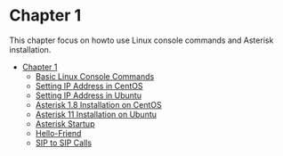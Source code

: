 Chapter 1
=========

This chapter focus on howto use Linux console commands and Asterisk installation.

* [Chapter 1](Chapter-01.md)
	* [Basic Linux Console Commands](Chapter_01/Basic-Linux-Console-Commands.md)
	* [Setting IP Address in CentOS](Chapter_01/Setting-IP-Address-in-CentOS.md)
	* [Setting IP Address in Ubuntu](Chapter_01/Setting-IP-Address-in-Ubuntu.md)
	* [Asterisk 1.8 Installation on CentOS](Chapter_01/Asterisk-1.8-Installation-on-CentOS.md)
	* [Asterisk 11 Installation on Ubuntu](Chapter_01/Asterisk-11-Installation-on-Ubuntu.md)
	* [Asterisk Startup](Chapter_01/Asterisk-Startup.md)
	* [Hello-Friend](Chapter_01/Hello-Friend.md)
	* [SIP to SIP Calls](Chapter_01/SIP-to-SIP-Calls.md)
